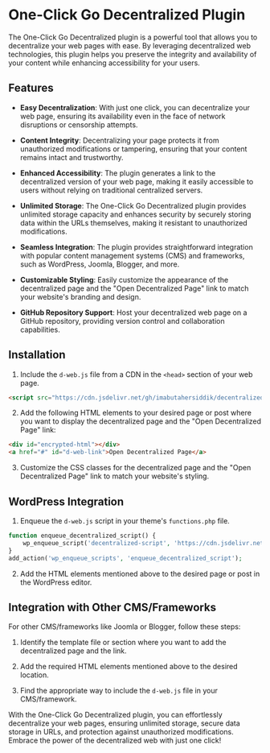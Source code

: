 # One-Click Go Decentralized Plugin

The One-Click Go Decentralized plugin is a powerful tool that allows you to decentralize your web pages with ease. By leveraging decentralized web technologies, this plugin helps you preserve the integrity and availability of your content while enhancing accessibility for your users.

## Features

- **Easy Decentralization**: With just one click, you can decentralize your web page, ensuring its availability even in the face of network disruptions or censorship attempts.

- **Content Integrity**: Decentralizing your page protects it from unauthorized modifications or tampering, ensuring that your content remains intact and trustworthy.

- **Enhanced Accessibility**: The plugin generates a link to the decentralized version of your web page, making it easily accessible to users without relying on traditional centralized servers.

- **Unlimited Storage**: The One-Click Go Decentralized plugin provides unlimited storage capacity and enhances security by securely storing data within the URLs themselves, making it resistant to unauthorized modifications.

- **Seamless Integration**: The plugin provides straightforward integration with popular content management systems (CMS) and frameworks, such as WordPress, Joomla, Blogger, and more.

- **Customizable Styling**: Easily customize the appearance of the decentralized page and the "Open Decentralized Page" link to match your website's branding and design.

- **GitHub Repository Support**: Host your decentralized web page on a GitHub repository, providing version control and collaboration capabilities.

## Installation

1. Include the `d-web.js` file from a CDN in the `<head>` section of your web page.

```html
<script src="https://cdn.jsdelivr.net/gh/imabutahersiddik/decentralized-web@main/public/js/d-web.js></script>
```

2. Add the following HTML elements to your desired page or post where you want to display the decentralized page and the "Open Decentralized Page" link:

```html
<div id="encrypted-html"></div>
<a href="#" id="d-web-link">Open Decentralized Page</a>
```

3. Customize the CSS classes for the decentralized page and the "Open Decentralized Page" link to match your website's styling.

## WordPress Integration

1. Enqueue the `d-web.js` script in your theme's `functions.php` file.

```php
function enqueue_decentralized_script() {
    wp_enqueue_script('decentralized-script', 'https://cdn.jsdelivr.net/gh/imabutahersiddik/decentralized-web@main/public/js/d-web.js');
}
add_action('wp_enqueue_scripts', 'enqueue_decentralized_script');
```

2. Add the HTML elements mentioned above to the desired page or post in the WordPress editor.

## Integration with Other CMS/Frameworks

For other CMS/frameworks like Joomla or Blogger, follow these steps:

1. Identify the template file or section where you want to add the decentralized page and the link.

2. Add the required HTML elements mentioned above to the desired location.

3. Find the appropriate way to include the `d-web.js` file in your CMS/framework.

With the One-Click Go Decentralized plugin, you can effortlessly decentralize your web pages, ensuring unlimited storage, secure data storage in URLs, and protection against unauthorized modifications. Embrace the power of the decentralized web with just one click!